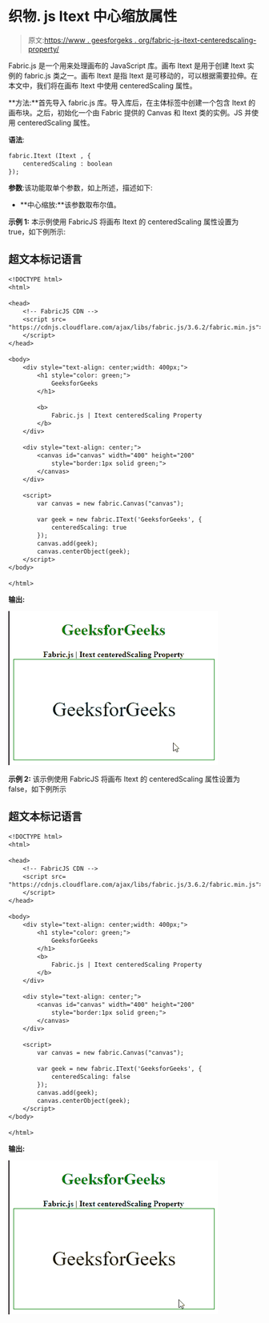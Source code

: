 # 织物. js Itext 中心缩放属性

> 原文:[https://www . geesforgeks . org/fabric-js-itext-centeredscaling-property/](https://www.geeksforgeeks.org/fabric-js-itext-centeredscaling-property/)

Fabric.js 是一个用来处理画布的 JavaScript 库。画布 Itext 是用于创建 Itext 实例的 fabric.js 类之一。画布 Itext 是指 Itext 是可移动的，可以根据需要拉伸。在本文中，我们将在画布 Itext 中使用 centeredScaling 属性。

**方法:**首先导入 fabric.js 库。导入库后，在主体标签中创建一个包含 Itext 的画布块。之后，初始化一个由 Fabric 提供的 Canvas 和 Itext 类的实例。JS 并使用 centeredScaling 属性。

**语法**:

```
fabric.Itext (Itext , {
    centeredScaling : boolean
});
```

**参数**:该功能取单个参数，如上所述，描述如下:

*   **中心缩放:**该参数取布尔值。

**示例 1:** 本示例使用 FabricJS 将画布 Itext 的 centeredScaling 属性设置为 true，如下例所示:

## 超文本标记语言

```
<!DOCTYPE html>
<html>

<head>
    <!-- FabricJS CDN -->
    <script src=
"https://cdnjs.cloudflare.com/ajax/libs/fabric.js/3.6.2/fabric.min.js">
    </script>
</head>

<body>
    <div style="text-align: center;width: 400px;">
        <h1 style="color: green;">
            GeeksforGeeks
        </h1>

        <b>
            Fabric.js | Itext centeredScaling Property
        </b>
    </div>

    <div style="text-align: center;">
        <canvas id="canvas" width="400" height="200" 
            style="border:1px solid green;">
        </canvas>
    </div>

    <script>
        var canvas = new fabric.Canvas("canvas");

        var geek = new fabric.IText('GeeksforGeeks', {
            centeredScaling: true
        });
        canvas.add(geek);
        canvas.centerObject(geek);
    </script>
</body>

</html>
```

**输出:**

![](img/905e6a9a720a0aaf22238c25f04173f6.png)

**示例 2:** 该示例使用 FabricJS 将画布 Itext 的 centeredScaling 属性设置为 false，如下例所示

## 超文本标记语言

```
<!DOCTYPE html>
<html>

<head>
    <!-- FabricJS CDN -->
    <script src=
"https://cdnjs.cloudflare.com/ajax/libs/fabric.js/3.6.2/fabric.min.js">
    </script>
</head>

<body>
    <div style="text-align: center;width: 400px;">
        <h1 style="color: green;">
            GeeksforGeeks
        </h1>
        <b>
            Fabric.js | Itext centeredScaling Property
        </b>
    </div>

    <div style="text-align: center;">
        <canvas id="canvas" width="400" height="200" 
            style="border:1px solid green;">
        </canvas>
    </div>

    <script>
        var canvas = new fabric.Canvas("canvas");

        var geek = new fabric.IText('GeeksforGeeks', {
            centeredScaling: false
        });
        canvas.add(geek);
        canvas.centerObject(geek);
    </script>
</body>

</html>
```

**输出:**

![](img/22b6ab743e17b493e6c4d0c31fac3bf6.png)